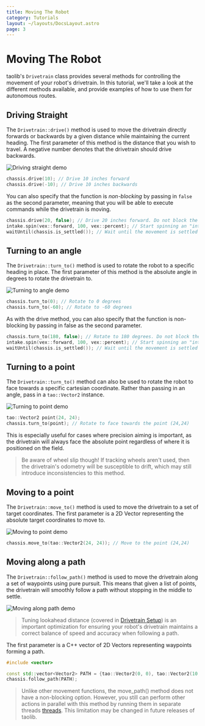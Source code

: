 ```yaml
---
title: Moving The Robot
category: Tutorials
layout: ~/layouts/DocsLayout.astro
page: 3
---
```


# Moving The Robot

taolib's `Drivetrain` class provides several methods for controlling the movement of your robot's drivetrain. In this tutorial, we'll take a look at the different methods available, and provide examples of how to use them for autonomous routes.

## Driving Straight

The `Drivetrain::drive()` method is used to move the drivetrain directly forwards or backwards by a given distance while maintaining the current heading. The first parameter of this method is the distance that you wish to travel. A negative number denotes that the drivetrain should drive backwards.

![Driving straight demo](https://i.imgur.com/htLZvB4.png)

```cpp
chassis.drive(10); // Drive 10 inches forward
chassis.drive(-10); // Drive 10 inches backwards
```

You can also specify that the function is *non-blocking* by passing in `false` as the second parameter, meaning that you will be able to execute commands while the drivetrain is moving.

```cpp
chassis.drive(20, false); // Drive 20 inches forward. Do not block the main thread.
intake.spin(vex::forward, 100, vex::percent); // Start spinning an "intake" motor forwards as we drive.
waitUntil(chassis.is_settled()); // Wait until the movement is settled before doing more things.
```

## Turning to an angle

The `Drivetrain::turn_to()` method is used to rotate the robot to a specific heading in place. The first parameter of this method is the absolute angle in degrees to rotate the drivetrain to.

![Turning to angle demo](https://i.imgur.com/y2DoMeq.png)

```cpp
chassis.turn_to(0); // Rotate to 0 degrees
chassis.turn_to(-60); // Rotate to -60 degrees
```

As with the drive method, you can also specify that the function is non-blocking by passing in false as the second parameter.

```cpp
chassis.turn_to(180, false); // Rotate to 180 degrees. Do not block the main thread.
intake.spin(vex::forward, 100, vex::percent); // Start spinning an "intake" motor forwards as we turn.
waitUntil(chassis.is_settled()); // Wait until the movement is settled before doing more things.
```

## Turning to a point

The `Drivetrain::turn_to()` method can also be used to rotate the robot to face towards a specific cartesian coordinate. Rather than passing in an angle, pass in a `tao::Vector2` instance.

![Turning to point demo](https://i.imgur.com/SOKilKl.png)

```cpp
tao::Vector2 point(24, 24);
chassis.turn_to(point); // Rotate to face towards the point (24,24)
```

This is especially useful for cases where precision aiming is important, as the drivetrain will always face the absolute point regardless of where it is positioned on the field.

> Be aware of wheel slip though! If tracking wheels aren't used, then the drivetrain's odometry will be susceptible to drift, which may still introduce inconsistencies to this method.

## Moving to a point

The `Drivetrain::move_to()` method is used to move the drivetrain to a set of target coordinates. The first parameter is a 2D Vector representing the absolute target coordinates to move to.

![Moving to point demo](https://i.imgur.com/Qr1XP7D.png)

```cpp
chassis.move_to(tao::Vector2(24, 24)); // Move to the point (24,24)
```

## Moving along a path

The `Drivetrain::follow_path()` method is used to move the drivetrain along a set of waypoints using pure pursuit. This means that given a list of points, the drivetrain will smoothly follow a path without stopping in the middle to settle.

![Moving along path demo](https://i.imgur.com/jfHyD7L.png)

> Tuning lookahead distance (covered in [Drivetrain Setup]()) is an important optimization for ensuring your robot's drivetrain maintains a correct balance of speed and accuracy when following a path.

The first parameter is a C++ vector of 2D Vectors representing waypoints forming a path.

```cpp
#include <vector>

const std::vector<Vector2> PATH = {tao::Vector2(0, 0), tao::Vector2(10, 10), tao::Vector2(20, 0)};
chassis.follow_path(PATH);
```

> Unlike other movement functions, the move_path() method does not have a non-blocking option. However, you still can perform other actions in parallel with this method by running them in separate threads [threads](https://www.vexforum.com/t/how-to-use-vex-threads/100901). This limitation may be changed in future releases of taolib.
